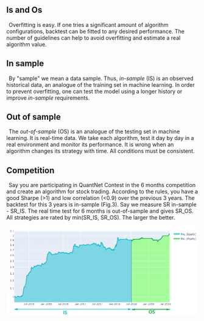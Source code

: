 Is and Os
-------

  Overfitting is easy. If one tries a significant amount of algorithm
  configurations, backtest can be fitted to any desired performance. The
  number of guidelines can help to avoid overfitting and estimate a real
  algorithm value.

## In sample

  By \"sample\" we mean a data sample. Thus, *in-sample* (IS) is an
  observed historical data, an analogue of the training set in machine
  learning. In order to prevent overfitting, one can test the model using
  a longer history or improve *in-sample* requirements.

## Out of sample

  The *out-of-sample* (OS) is an analogue of the testing set in machine
  learning. It is real-time data. We take each algorithm, test it day by
  day in a real environment and monitor its performance. It is wrong when
  an algorithm changes its strategy with time. All conditions must be
  consistent.

## Competition

  Say you are participating in QuantNet Contest in the 6 months competition and create an algorithm for stock trading. According to the rules, you have a good Sharpe (>1) and low correlation (<0.9) over the previous 3 years. The backtest for this 3 years is in-sample (Fig.3). Say we measure SR in-sample - SR_IS. The real time test for 6 months is out-of-sample and gives SR_OS. All strategies are rated by min(SR_IS, SR_OS). The larger the better.

![IS OS](isos.png)